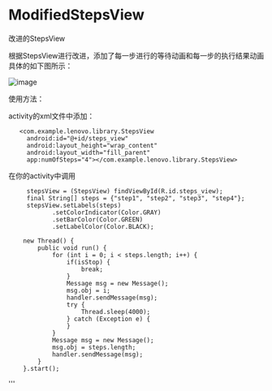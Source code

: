 # ModifiedStepsView
改进的StepsView

根据StepsView进行改进，添加了每一步进行的等待动画和每一步的执行结果动画
具体的如下图所示：


![image](https://github.com/gpfduoduo/ModifiedStepsView/tree/master/ModifiedStepsView/gif/device-2015-08-18-135551.png "效果图")


使用方法：

activity的xml文件中添加：

       <com.example.lenovo.library.StepsView
         android:id="@+id/steps_view"
         android:layout_height="wrap_content"
         android:layout_width="fill_parent"
         app:numOfSteps="4"></com.example.lenovo.library.StepsView>

在你的activity中调用


         stepsView = (StepsView) findViewById(R.id.steps_view);
         final String[] steps = {"step1", "step2", "step3", "step4"};
         stepsView.setLabels(steps)
                .setColorIndicator(Color.GRAY)
                .setBarColor(Color.GREEN)
                .setLabelColor(Color.BLACK);

        new Thread() {
            public void run() {
                for (int i = 0; i < steps.length; i++) {
                    if(isStop) {
                        break;
                    }
                    Message msg = new Message();
                    msg.obj = i;
                    handler.sendMessage(msg);
                    try {
                        Thread.sleep(4000);
                    } catch (Exception e) {
                    }
                }
                Message msg = new Message();
                msg.obj = steps.length;
                handler.sendMessage(msg);
            }
        }.start();
'''
